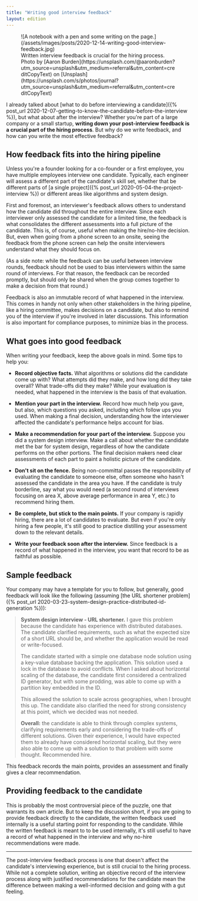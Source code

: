 ```yaml
---
title: "Writing good interview feedback"
layout: edition
---
```


<figure id="cover-img" markdown="1">
![A notebook with a pen and some writing on the page.](/assets/images/posts/2020-12-14-writing-good-interview-feedback.jpg)
<figcaption markdown="1">Written interview feedback is crucial for the hiring process. Photo by [Aaron Burden](https://unsplash.com/@aaronburden?utm_source=unsplash&utm_medium=referral&utm_content=creditCopyText) on [Unsplash](https://unsplash.com/s/photos/journal?utm_source=unsplash&utm_medium=referral&utm_content=creditCopyText)
</figcaption>
</figure>

I already talked about [what to do before interviewing a candidate]({% post_url 2020-12-07-getting-to-know-the-candidate-before-the-interview %}), but what about after the interview? Whether you're part of a large company or a small startup, **writing down your post-interview feedback is a crucial part of the hiring process**. But why do we write feedback, and how can you write the most effective feedback?

## How feedback fits into the hiring pipeline

Unless you're a founder looking for a co-founder or a first employee, you have multiple employees interview one candidate. Typically, each engineer will assess a different part of the candidate's skill set, whether that be different parts of [a single project]({% post_url 2020-05-04-the-project-interview %}) or different areas like algorithms and system design.

First and foremost, an interviewer's feedback allows others to understand how the candidate did throughout the entire interview. Since each interviewer only assessed the candidate for a limited time, the feedback is what consolidates the different assessments into a full picture of the candidate. This is, of course, useful when making the hire/no-hire decision. But, even when going from a phone screen to an onsite, seeing the feedback from the phone screen can help the onsite interviewers understand what they should focus on.

(As a side note: while the feedback can be useful between interview rounds, feedback should not be used to bias interviewers within the same round of interviews. For that reason, the feedback can be recorded promptly, but should only be shared when the group comes together to make a decision from that round.)

Feedback is also an immutable record of what happened in the interview. This comes in handy not only when other stakeholders in the hiring pipeline, like a hiring committee, makes decisions on a candidate, but also to remind you of the interview if you're involved in later discussions. This information is also important for compliance purposes, to minimize bias in the process.

## What goes into good feedback

When writing your feedback, keep the above goals in mind. Some tips to help you:

- **Record objective facts.** What algorithms or solutions did the candidate come up with? What attempts did they make, and how long did they take overall? What trade-offs did they make? While your evaluation is needed, what happened in the interview is the basis of that evaluation.

- **Mention your part in the interview.** Record how much help you gave, but also, which questions you asked, including which follow ups you used. When making a final decision, understanding how the interviewer affected the candidate's performance helps account for bias.

- **Make a recommendation for your part of the interview.** Suppose you did a system design interview. Make a call about whether the candidate met the bar for system design, regardless of how the candidate performs on the other portions. The final decision makers need clear assessments of each part to paint a holistic picture of the candidate.

- **Don't sit on the fence.** Being non-committal passes the responsibility of evaluating the candidate to someone else, often someone who hasn't assessed the candidate in the area you have. If the candidate is truly borderline, say what you would need (a second round of interviews focusing on area X, above average performance in area Y, etc.) to recommend hiring them.

- **Be complete, but stick to the main points.** If your company is rapidly hiring, there are a lot of candidates to evaluate. But even if you're only hiring a few people, it's still good to practice distilling your assessment down to the relevant details.

- **Write your feedback soon after the interview.** Since feedback is a record of what happened in the interview, you want that record to be as faithful as possible.

## Sample feedback

Your company may have a template for you to follow, but generally, good feedback will look like the following (assuming [the URL shortener problem]({% post_url 2020-03-23-system-design-practice-distributed-id-generation %})):

> **System design interview - URL shortener.** I gave this problem because the candidate has experience with distributed databases. The candidate clarified requirements, such as what the expected size of a short URL should be, and whether the application would be read or write-focused.
>
> The candidate started with a simple one database node solution using a key-value database backing the application. This solution used a lock in the database to avoid conflicts. When I asked about horizontal scaling of the database, the candidate first considered a centralized ID generator, but with some prodding, was able to come up with a partition key embedded in the ID.
>
> This allowed the solution to scale across geographies, when I brought this up. The candidate also clarified the need for strong consistency at this point, which we decided was not needed.
>
> **Overall:** the candidate is able to think through complex systems, clarifying requirements early and considering the trade-offs of different solutions. Given their experience, I would have expected them to already have considered horizontal scaling, but they were also able to come up with a solution to that problem with some thought. Recommended hire.

This feedback records the main points, provides an assessment and finally gives a clear recommendation.

## Providing feedback to the candidate

This is probably the most controversial piece of the puzzle, one that warrants its own article. But to keep the discussion short, if you are going to provide feedback directly to the candidate, the written feedback used internally is a useful starting point for responding to the candidate. While the written feedback is meant to to be used internally, it's still useful to have a record of what happened in the interview and why no-hire recommendations were made.

---

The post-interview feedback process is one that doesn't affect the candidate's interviewing experience, but is still crucial to the hiring process. While not a complete solution, writing an objective record of the interview process along with justified recommendations for the candidate mean the difference between making a well-informed decision and going with a gut feeling.
